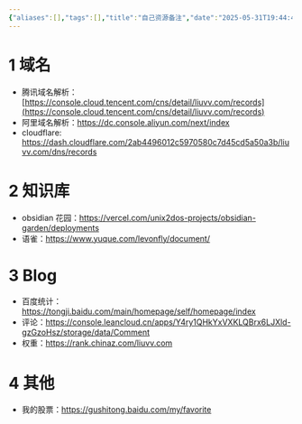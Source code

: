 ```yaml
---
{"aliases":[],"tags":[],"title":"自己资源备注","date":"2025-05-31T19:44:42+08:00","date_modify":"2025-06-27T13:03:41+08:00","dg-publish":true,"permalink":"/__Publish__/02_资源/自己资源备注/","dgPassFrontmatter":true,"created":"2025-05-31T19:44:42+08:00","updated":"2025-06-27T13:03:41+08:00"}
---
```



# 1 域名

- 腾讯域名解析：[https://console.cloud.tencent.com/cns/detail/liuvv.com/records](https://console.cloud.tencent.com/cns/detail/liuvv.com/records)
- 阿里域名解析：<https://dc.console.aliyun.com/next/index>
- cloudflare: <https://dash.cloudflare.com/2ab4496012c5970580c7d45cd5a50a3b/liuvv.com/dns/records>

# 2 知识库

- obsidian 花园：<https://vercel.com/unix2dos-projects/obsidian-garden/deployments>
- 语雀：<https://www.yuque.com/levonfly/document/>

# 3 Blog

- 百度统计： <https://tongji.baidu.com/main/homepage/self/homepage/index>
- 评论：<https://console.leancloud.cn/apps/Y4ry1QHkYxVXKLQBrx6LJXld-gzGzoHsz/storage/data/Comment>
- 权重：<https://rank.chinaz.com/liuvv.com>

# 4 其他

- 我的股票：<https://gushitong.baidu.com/my/favorite>
